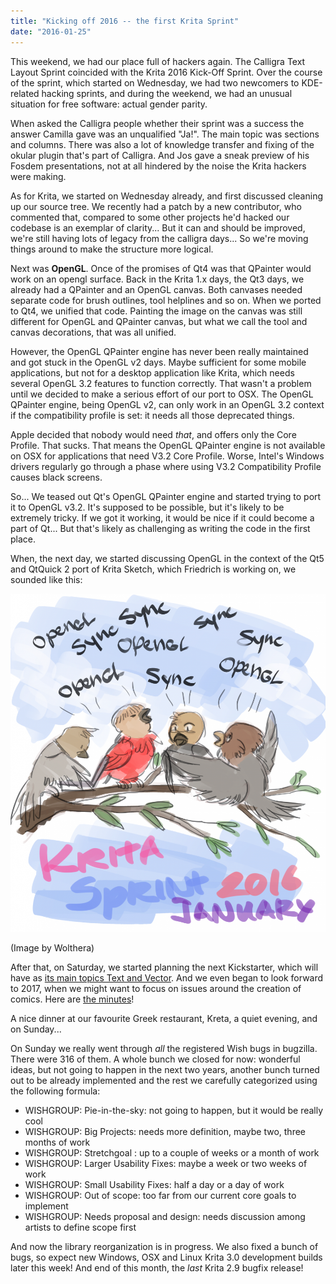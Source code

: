 ```yaml
---
title: "Kicking off 2016 -- the first Krita Sprint"
date: "2016-01-25"
---
```


This weekend, we had our place full of hackers again. The Calligra Text Layout Sprint coincided with the Krita 2016 Kick-Off Sprint. Over the course of the sprint, which started on Wednesday, we had two newcomers to KDE-related hacking sprints, and during the weekend, we had an unusual situation for free software: actual gender parity.

When asked the Calligra people whether their sprint was a success the answer Camilla gave was an unqualified "Ja!". The main topic was sections and columns. There was also a lot of knowledge transfer and fixing of the okular plugin that's part of Calligra. And Jos gave a sneak preview of his Fosdem presentations, not at all hindered by the noise the Krita hackers were making.

As for Krita, we started on Wednesday already, and first discussed cleaning up our source tree. We recently had a patch by a new contributor, who commented that, compared to some other projects he'd hacked our codebase is an exemplar of clarity... But it can and should be improved, we're still having lots of legacy from the calligra days... So we're moving things around to make the structure more logical.

Next was **OpenGL**. Once of the promises of Qt4 was that QPainter would work on an opengl surface. Back in the Krita 1.x days, the Qt3 days, we already had a QPainter and an OpenGL canvas. Both canvases needed separate code for brush outlines, tool helplines and so on. When we ported to Qt4, we unified that code. Painting the image on the canvas was still different for OpenGL and QPainter canvas, but what we call the tool and canvas decorations, that was all unified.

However, the OpenGL QPainter engine has never been really maintained and got stuck in the OpenGL v2 days. Maybe sufficient for some mobile applications, but not for a desktop application like Krita, which needs several OpenGL 3.2 features to function correctly. That wasn't a problem until we decided to make a serious effort of our port to OSX. The OpenGL QPainter engine, being OpenGL v2, can only work in an OpenGL 3.2 context if the compatibility profile is set: it needs all those deprecated things.

Apple decided that nobody would need _that_, and offers only the Core Profile. That sucks. That means the OpenGL QPainter engine is not available on OSX for applications that need V3.2 Core Profile. Worse, Intel's Windows drivers regularly go through a phase where using V3.2 Compatibility Profile causes black screens.

So... We teased out Qt's OpenGL QPainter engine and started trying to port it to OpenGL v3.2. It's supposed to be possible, but it's likely to be extremely tricky. If we got it working, it would be nice if it could become a part of Qt... But that's likely as challenging as writing the code in the first place.

When, the next day, we started discussing OpenGL in the context of the Qt5 and QtQuick 2 port of Krita Sketch, which Friedrich is working on, we sounded like this:

[![krita-sprint-janurary2016](images/krita-sprint-janurary2016-1-953x1024.png)](https://krita.org/wp-content/uploads/2016/01/krita-sprint-janurary2016-1.png)

(Image by Wolthera)

After that, on Saturday, we started planning the next Kickstarter, which will have as [its main topics Text and Vector](https://forum.kde.org/viewtopic.php?f=137&t=130747&p=350200#p350200). And we even began to look forward to 2017, when we might want to focus on issues around the creation of comics. Here are [the minutes](https://docs.google.com/document/d/1TWhg7xIx4H1aDwvoN9cE6ucRk-pCKVaA3W5Z1tCKC-I/edit#)!

A nice dinner at our favourite Greek restaurant, Kreta, a quiet evening, and on Sunday...

On Sunday we really went through _all_ the registered Wish bugs in bugzilla. There were 316 of them. A whole bunch we closed for now: wonderful ideas, but not going to happen in the next two years, another bunch turned out to be already implemented and the rest we carefully categorized using the following formula:

- WISHGROUP: Pie-in-the-sky: not going to happen, but it would be really cool
- WISHGROUP: Big Projects: needs more definition, maybe two, three months of work
- WISHGROUP: Stretchgoal : up to a couple of weeks or a month of work
- WISHGROUP: Larger Usability Fixes: maybe a week or two weeks of work
- WISHGROUP: Small Usability Fixes: half a day or a day of work
- WISHGROUP: Out of scope: too far from our current core goals to implement
- WISHGROUP: Needs proposal and design: needs discussion among artists to define scope first

And now the library reorganization is in progress. We also fixed a bunch of bugs, so expect new Windows, OSX and Linux Krita 3.0 development builds later this week! And end of this month, the _last_ Krita 2.9 bugfix release!
